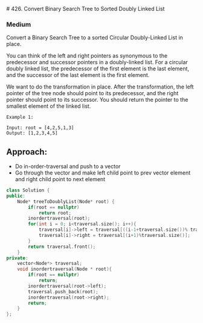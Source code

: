 # 426. Convert Binary Search Tree to Sorted Doubly Linked List
### Medium

Convert a Binary Search Tree to a sorted Circular Doubly-Linked List in place.

You can think of the left and right pointers as synonymous to the predecessor and successor pointers in a doubly-linked list. For a circular doubly linked list, the predecessor of the first element is the last element, and the successor of the last element is the first element.

We want to do the transformation in place. After the transformation, the left pointer of the tree node should point to its predecessor, and the right pointer should point to its successor. You should return the pointer to the smallest element of the linked list.

    Example 1:

    Input: root = [4,2,5,1,3]
    Output: [1,2,3,4,5]

## Approach:
* Do in-order-traversal and push to a vector
* Go through the vector and make left child point to prev vector element and right child point to next element

```cpp
class Solution {
public:
    Node* treeToDoublyList(Node* root) {
        if(root == nullptr)
            return root;
        inordertraversal(root);
        for(int i = 0; i<traversal.size(); i++){
            traversal[i]->left = traversal[((i-1+traversal.size())% traversal.size())];
            traversal[i]->right = traversal[(i+1)%traversal.size()];
        }
        return traversal.front();
    }
private:
    vector<Node*> traversal;
    void inordertraversal(Node * root){
        if(root == nullptr)
            return;
        inordertraversal(root->left);
        traversal.push_back(root);
        inordertraversal(root->right);
        return;
    }
};
```